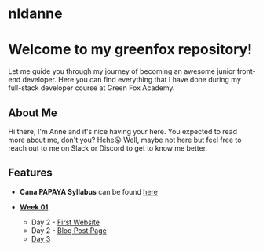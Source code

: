 # nldanne


# Welcome to my greenfox repository!


Let me guide you through my journey of becoming an awesome junior front-end developer.
Here you can find everything that I have done during my full-stack developer course at Green Fox Academy.



## About Me


Hi there, I'm Anne and it's nice having your here.
You expected to read more about me, don't you? Hehe😛
Well, maybe not here but feel free to reach out to me on Slack or Discord to get to know me better.



## Features

+ **Cana PAPAYA Syllabus** can be found [here](https://github.com/green-fox-academy/papaya-syllabus)

+ [**Week 01**](https://github.com/green-fox-academy/nldanne/tree/master/week-01)
  * Day 2 - [First Website](https://github.com/green-fox-academy/nldanne/tree/master/week-01/day-02/first-website)
  * Day 2 - [Blog Post Page](https://github.com/green-fox-academy/nldanne/tree/master/week-01/day-02/blog-post)
  * [Day 3](https://github.com/green-fox-academy/nldanne/tree/master/week-01/day-03)
 
